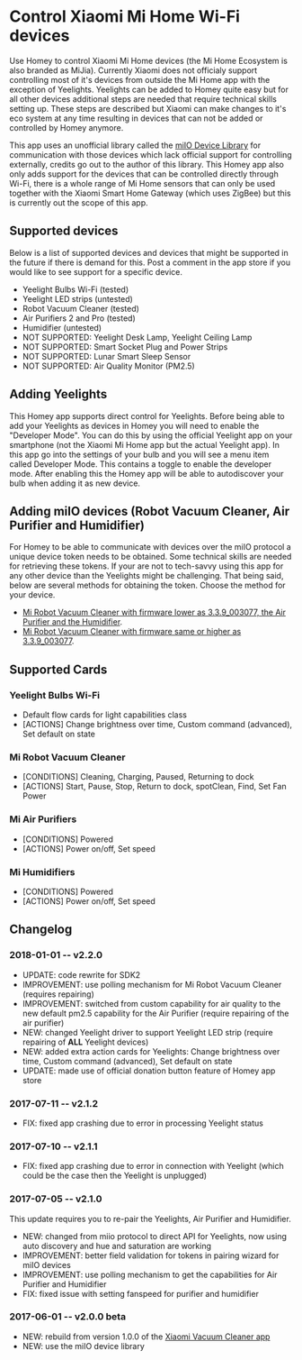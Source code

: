# Control Xiaomi Mi Home Wi-Fi devices
Use Homey to control Xiaomi Mi Home devices (the Mi Home Ecosystem is also branded as MiJia). Currently Xiaomi does not officialy support controlling most of it's devices from outside the Mi Home app with the exception of Yeelights. Yeelights can be added to Homey quite easy but for all other devices additional steps are needed that require technical skills setting up. These steps are described but Xiaomi can make changes to it's eco system at any time resulting in devices that can not be added or controlled by Homey anymore.

This app uses an unofficial library called the [miIO Device Library](https://github.com/aholstenson/miio) for communication with those devices which lack official support for controlling externally, credits go out to the author of this library. This Homey app also only adds support for the devices that can be controlled directly through Wi-Fi, there is a whole range of Mi Home sensors that can only be used together with the Xiaomi Smart Home Gateway (which uses ZigBee) but this is currently out the scope of this app.

## Supported devices
Below is a list of  supported devices and devices that might be supported in the future if there is demand for this. Post a comment in the app store if you would like to see support for a specific device.
* Yeelight Bulbs Wi-Fi (tested)
* Yeelight LED strips (untested)
* Robot Vacuum Cleaner (tested)
* Air Purifiers 2 and Pro (tested)
* Humidifier (untested)
* NOT SUPPORTED: Yeelight Desk Lamp, Yeelight Ceiling Lamp
* NOT SUPPORTED: Smart Socket Plug and Power Strips
* NOT SUPPORTED: Lunar Smart Sleep Sensor
* NOT SUPPORTED: Air Quality Monitor (PM2.5)

## Adding Yeelights
This Homey app supports direct control for Yeelights. Before being able to add your Yeelights as devices in Homey you will need to enable the "Developer Mode". You can do this by using the official Yeelight app on your smartphone (not the Xiaomi Mi Home app but the actual Yeelight app). In this app go into the settings of your bulb and you will see a menu item called Developer Mode. This contains a toggle to enable the developer mode. After enabling this the Homey app will be able to autodiscover your bulb when adding it as new device.

## Adding miIO devices (Robot Vacuum Cleaner, Air Purifier and Humidifier)
For Homey to be able to communicate with devices over the miIO protocol a unique device token needs to be obtained. Some technical skills are needed for retrieving these tokens. If your are not to tech-savvy using this app for any other device than the Yeelights might be challenging. That being said, below are several methods for obtaining the token. Choose the method for your device.

* [Mi Robot Vacuum Cleaner with firmware lower as 3.3.9_003077, the Air Purifier and the Humidifier](https://github.com/jghaanstra/com.xiaomi-miio/blob/master/docs/obtain_token.md).
* [Mi Robot Vacuum Cleaner with firmware same or higher as 3.3.9_003077](https://github.com/jghaanstra/com.xiaomi-miio/blob/master/docs/obtain_token_mirobot_new.md).

## Supported Cards
### Yeelight Bulbs Wi-Fi
* Default flow cards for light capabilities class
* [ACTIONS] Change brightness over time, Custom command (advanced), Set default on state

### Mi Robot Vacuum Cleaner
* [CONDITIONS] Cleaning, Charging, Paused, Returning to dock
* [ACTIONS] Start, Pause, Stop, Return to dock, spotClean, Find, Set Fan Power

### Mi Air Purifiers
* [CONDITIONS] Powered
* [ACTIONS] Power on/off, Set speed

### Mi Humidifiers
* [CONDITIONS] Powered
* [ACTIONS] Power on/off, Set speed

## Changelog
### 2018-01-01 -- v2.2.0
* UPDATE: code rewrite for SDK2
* IMPROVEMENT: use polling mechanism for Mi Robot Vacuum Cleaner (requires repairing)
* IMPROVEMENT: switched from custom capability for air quality to the new default pm2.5 capability for the Air Purifier (require repairing of the air purifier)
* NEW: changed Yeelight driver to support Yeelight LED strip (require repairing of **ALL** Yeelight devices)
* NEW: added extra action cards for Yeelights: Change brightness over time, Custom command (advanced), Set default on state
* UPDATE: made use of official donation button feature of Homey app store

### 2017-07-11 -- v2.1.2
* FIX: fixed app crashing due to error in processing Yeelight status

### 2017-07-10 -- v2.1.1
* FIX: fixed app crashing due to error in connection with Yeelight (which could be the case then the Yeelight is unplugged)

### 2017-07-05 -- v2.1.0
This update requires you to re-pair the Yeelights, Air Purifier and Humidifier.
* NEW: changed from miio protocol to direct API for Yeelights, now using auto discovery and hue and saturation are working
* IMPROVEMENT: better field validation for tokens in pairing wizard for miIO devices
* IMPROVEMENT: use polling mechanism to get the capabilities for Air Purifier and Humidifier
* FIX: fixed issue with setting fanspeed for purifier and humidifier

### 2017-06-01 -- v2.0.0 beta
* NEW: rebuild from version 1.0.0 of the [Xiaomi Vacuum Cleaner app](https://github.com/jghaanstra/com.robot.xiaomi-mi)
* NEW: use the miIO device library

